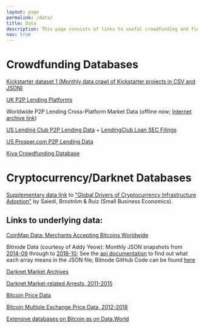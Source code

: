 ```yaml
---
layout: page
permalink: /data/
title: Data
description: This page consists of links to useful crowdfunding and fintech databases.
nav: true
---
```


# Crowdfunding Databases
[Kickstarter dataset 1 (Monthly data crawl of Kickstarter projects in CSV and JSON)](https://webrobots.io/kickstarter-datasets/)

[UK P2P Lending Platforms](http://smtm.labs.theodi.org/download/)

Worldwide P2P Lending Cross-Platform Market Data (offline now; [Internet archive link](https://web.archive.org/web/20191213025445/https://brismo.com/market-data/))

[US Lending Club P2P Lending Data](https://www.lendingclub.com/investing/peer-to-peer) + [LendingClub Loan SEC Filings](https://www.sec.gov/cgi-bin/browse-edgar?action=getcompany&filenum=333-218172&owner=exclude&count=40)

[US Prosper.com P2P Lending Data](https://github.com/bestkao/prosper-loan-eda)

[Kiva Crowdfunding Database](http://kivatools.com/downloads)

# Cryptocurrency/Darknet Databases
[Supplementary data link](https://drive.google.com/file/d/19xSDwDcsader9-NAlGeDdgoSGphKExfb/view) to ["Global Drivers of Cryptocurrency Infrastructure Adoption"](https://doi.org/10.1007/s11187-019-00309-8) by Saiedi, Broström & Ruiz (Small Business Economics). 

## Links to underlying data:

[CoinMap Data: Merchants Accepting Bitcoins Worldwide](https://coinmap.org/api/v1/venues/)

Bitnode Data (courtesy of Addy Yeow): Monthly JSON snapshots from [2014-09](https://bitnodes.earn.com/export/2014-09.tar.gz) through to [2018-10](https://bitnodes.earn.com/export/2018-10.tar.gz); See the [api documentation](https://bitnodes.earn.com/api/#list-nodes) to find out what each array means in the JSON file; Bitnode GitHub Code can be found [here](https://github.com/ayeowch/bitnodes)

[Darknet Market Archives](https://www.gwern.net/DNM-archives)

[Darknet Market-related Arrests, 2011-2015](https://www.gwern.net/DNM-arrests)

[Bitcoin Price Data](https://developers.coinbase.com/docs/wallet/guides/price-data)

[Bitcoin Multiple Exchange Price Data, 2012-2018](https://www.kaggle.com/mczielinski/bitcoin-historical-data)

[Extensive databases on Bitcoin as on Data.World](https://data.world/datasets/bitcoin)